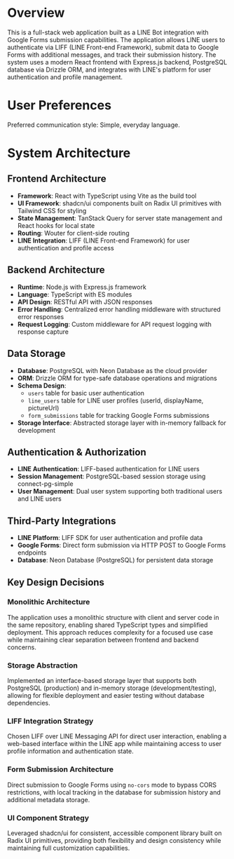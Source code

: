 # Overview

This is a full-stack web application built as a LINE Bot integration with Google Forms submission capabilities. The application allows LINE users to authenticate via LIFF (LINE Front-end Framework), submit data to Google Forms with additional messages, and track their submission history. The system uses a modern React frontend with Express.js backend, PostgreSQL database via Drizzle ORM, and integrates with LINE's platform for user authentication and profile management.

# User Preferences

Preferred communication style: Simple, everyday language.

# System Architecture

## Frontend Architecture
- **Framework**: React with TypeScript using Vite as the build tool
- **UI Framework**: shadcn/ui components built on Radix UI primitives with Tailwind CSS for styling
- **State Management**: TanStack Query for server state management and React hooks for local state
- **Routing**: Wouter for client-side routing
- **LINE Integration**: LIFF (LINE Front-end Framework) for user authentication and profile access

## Backend Architecture
- **Runtime**: Node.js with Express.js framework
- **Language**: TypeScript with ES modules
- **API Design**: RESTful API with JSON responses
- **Error Handling**: Centralized error handling middleware with structured error responses
- **Request Logging**: Custom middleware for API request logging with response capture

## Data Storage
- **Database**: PostgreSQL with Neon Database as the cloud provider
- **ORM**: Drizzle ORM for type-safe database operations and migrations
- **Schema Design**: 
  - `users` table for basic user authentication
  - `line_users` table for LINE user profiles (userId, displayName, pictureUrl)
  - `form_submissions` table for tracking Google Forms submissions
- **Storage Interface**: Abstracted storage layer with in-memory fallback for development

## Authentication & Authorization
- **LINE Authentication**: LIFF-based authentication for LINE users
- **Session Management**: PostgreSQL-based session storage using connect-pg-simple
- **User Management**: Dual user system supporting both traditional users and LINE users

## Third-Party Integrations
- **LINE Platform**: LIFF SDK for user authentication and profile data
- **Google Forms**: Direct form submission via HTTP POST to Google Forms endpoints
- **Database**: Neon Database (PostgreSQL) for persistent data storage

## Key Design Decisions

### Monolithic Architecture
The application uses a monolithic structure with client and server code in the same repository, enabling shared TypeScript types and simplified deployment. This approach reduces complexity for a focused use case while maintaining clear separation between frontend and backend concerns.

### Storage Abstraction
Implemented an interface-based storage layer that supports both PostgreSQL (production) and in-memory storage (development/testing), allowing for flexible deployment and easier testing without database dependencies.

### LIFF Integration Strategy
Chosen LIFF over LINE Messaging API for direct user interaction, enabling a web-based interface within the LINE app while maintaining access to user profile information and authentication state.

### Form Submission Architecture
Direct submission to Google Forms using `no-cors` mode to bypass CORS restrictions, with local tracking in the database for submission history and additional metadata storage.

### UI Component Strategy
Leveraged shadcn/ui for consistent, accessible component library built on Radix UI primitives, providing both flexibility and design consistency while maintaining full customization capabilities.